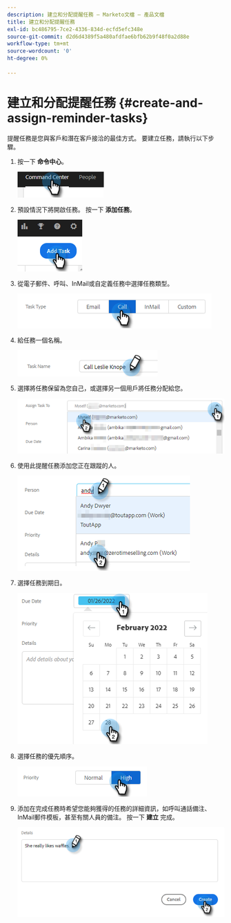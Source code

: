 ```yaml
---
description: 建立和分配提醒任務 — Marketo文檔 — 產品文檔
title: 建立和分配提醒任務
exl-id: bc486795-7ce2-4336-834d-ecfd5efc348e
source-git-commit: d2d6d4389f5a480afdfae6bfb62b9f48f0a2d88e
workflow-type: tm+mt
source-wordcount: '0'
ht-degree: 0%

---
```


# 建立和分配提醒任務 {#create-and-assign-reminder-tasks}

提醒任務是您與客戶和潛在客戶接洽的最佳方式。 要建立任務，請執行以下步驟。

1. 按一下 **命令中心**。

   ![](assets/create-and-assign-reminder-tasks-1.png)

1. 預設情況下將開啟任務。 按一下 **添加任務**。

   ![](assets/create-and-assign-reminder-tasks-2.png)

1. 從電子郵件、呼叫、InMail或自定義任務中選擇任務類型。

   ![](assets/create-and-assign-reminder-tasks-3.png)

1. 給任務一個名稱。

   ![](assets/create-and-assign-reminder-tasks-4.png)

1. 選擇將任務保留為您自己，或選擇另一個用戶將任務分配給您。

   ![](assets/create-and-assign-reminder-tasks-5.png)

1. 使用此提醒任務添加您正在跟蹤的人。

   ![](assets/create-and-assign-reminder-tasks-6.png)

1. 選擇任務到期日。

   ![](assets/create-and-assign-reminder-tasks-7.png)

1. 選擇任務的優先順序。

   ![](assets/create-and-assign-reminder-tasks-8.png)

1. 添加在完成任務時希望您能夠獲得的任務的詳細資訊，如呼叫通話備注、InMail郵件模板，甚至有關人員的備注。 按一下 **建立** 完成。

   ![](assets/create-and-assign-reminder-tasks-9.png)
